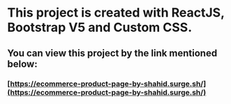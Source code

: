 # This project is created with ReactJS, Bootstrap V5 and Custom CSS.
## You can view this project by the link mentioned below:
### [https://ecommerce-product-page-by-shahid.surge.sh/](https://ecommerce-product-page-by-shahid.surge.sh/)
